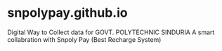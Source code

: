 # snpolypay.github.io
Digital Way to Collect data for GOVT. POLYTECHNIC SINDURIA
A smart collabration with Snpoly Pay (Best Recharge System)
